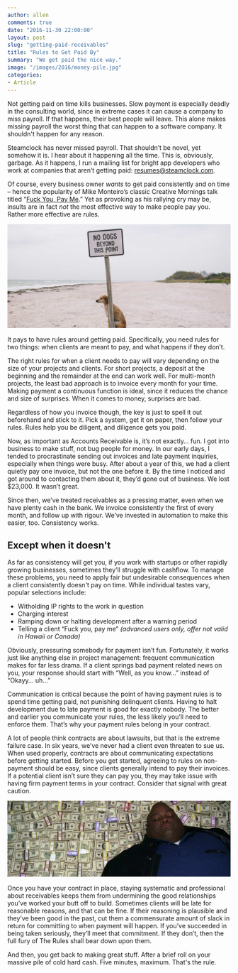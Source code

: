 ```yaml
---
author: allen
comments: true
date: "2016-11-30 22:00:00"
layout: post
slug: "getting-paid-receivables"
title: "Rules to Get Paid By"
summary: "We get paid the nice way."
image: "/images/2016/money-pile.jpg"
categories:
- Article
---
```


Not getting paid on time kills businesses. Slow payment is especially deadly in the consulting world, since in extreme cases it can cause a company to miss payroll. If that happens, their best people will leave. This alone makes missing payroll the worst thing that can happen to a software company. It shouldn't happen for any reason.

Steamclock has never missed payroll. That shouldn’t be novel, yet somehow it is. I hear about it happening all the time. This is, obviously, garbage. As it happens, I run a mailing list for bright app developers who work at companies that aren’t getting paid: [resumes@steamclock.com](mailto:resumes@steamclock.com).

Of course, every business owner *wants* to get paid consistently and on time &ndash; hence the popularity of Mike Monteiro’s classic Creative Mornings talk titled “[Fuck You, Pay Me](https://creativemornings.com/talks/mike-monteiro--2/1).” Yet as provoking as his rallying cry may be, insults are in fact *not* the most effective way to make people pay you. Rather more effective are rules.

<img src='/images/2016/dogs-rule.jpg'>

It pays to have rules around getting paid. Specifically, you need rules for two things: when clients are meant to pay, and what happens if they don’t.

The right rules for when a client needs to pay will vary depending on the size of your projects and clients. For short projects, a deposit at the beginning and the remainder at the end can work well. For multi-month projects, the least bad approach is to invoice every month for your time. Making payment a continuous function is ideal, since it reduces the chance and size of surprises. When it comes to money, surprises are bad.

Regardless of how you invoice though, the key is just to spell it out beforehand and stick to it. Pick a system, get it on paper, then follow your rules. Rules help you be diligent, and diligence gets you paid.

Now, as important as Accounts Receivable is, it’s not exactly… fun. I got into business to make stuff, not bug people for money. In our early days, I tended to procrastinate sending out invoices and late payment inquiries, especially when things were busy. After about a year of this, we had a client quietly pay one invoice, but not the one before it. By the time I noticed and got around to contacting them about it, they’d gone out of business. We lost $23,000. It wasn’t great.

Since then, we’ve treated receivables as a pressing matter, even when we have plenty cash in the bank. We invoice consistently the first of every month, and follow up with rigour. We’ve invested in automation to make this easier, too. Consistency works.

## Except when it doesn't

As far as consistency will get you, if you work with startups or other rapidly growing businesses, sometimes they’ll struggle with cashflow. To manage these problems, you need to apply fair but undesirable consequences when a client consistently doesn't pay on time. While individual tastes vary, popular selections include:

- Witholding IP rights to the work in question
- Charging interest
- Ramping down or halting development after a warning period
- Telling a client “Fuck you, pay me” *(advanced users only, offer not valid in Hawaii or Canada)*

Obviously, pressuring somebody for payment isn’t fun. Fortunately, it works just like anything else in project management: frequent communication makes for far less drama. If a client springs bad payment related news on you, your response should start with “Well, as you know…” instead of “Okayy… uh…”

Communication is critical because the point of having payment rules is to spend time getting paid, not punishing delinquent clients. Having to halt development due to late payment is good for exactly nobody. The better and earlier you communicate your rules, the less likely you’ll need to enforce them. That’s why your payment rules belong in your contract.

A lot of people think contracts are about lawsuits, but that is the extreme failure case. In six years, we’ve never had a client even threaten to sue us. When used properly, contracts are about communicating expectations before getting started. Before you get started, agreeing to rules on non-payment should be easy, since clients generally intend to pay their invoices. If a potential client isn’t sure they can pay you, they may take issue with having firm payment terms in your contract. Consider that signal with great caution.

<img src='/images/2016/money-pile.jpg'>

Once you have your contract in place, staying systematic and professional about receivables keeps them from undermining the good relationships you’ve worked your butt off to build. Sometimes clients will be late for reasonable reasons, and that can be fine. If their reasoning is plausible and they’ve been good in the past, cut them a commensurate amount of slack in return for committing to when payment will happen. If you’ve succeeded in being taken seriously, they’ll meet that commitment. If they don’t, then the full fury of The Rules shall bear down upon them.

And then, you get back to making great stuff. After a brief roll on your massive pile of cold hard cash. Five minutes, maximum. That's the rule.



